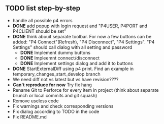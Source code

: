## TODO list step-by-step

* handle all possible p4 errors 
* **DONE** add popup with login request and "P4USER, P4PORT and P4CLIENT should be set"
* **DONE** think abouit separate toolbar. For now a few buttons can be added: "P4 Connect"(Refresh), "P4 Disconnect", "P4 Settings". "P4 Settings" should call dialog with all setting and password 
    + **DONE** Implement dummy buttons
    + **DONE** Impleemnt connect/disconnect
    + **DONE** Implement settings dialog and add it to buttons
* **DONE** StartExternalDiff using p4 print. Find an example in temporary_changes_start_develop branch
* We need diff not vs latest but vs have revision????
* **Can't reproduce for now** Try fix hang
* Rename Git to Perforce for every item in project (think about separate brunch or local commits and git squash)
* Remove useless code
* Fix warnings and check corresponding versions
* Fix dialog according to TODO in the code
* Fix README.md